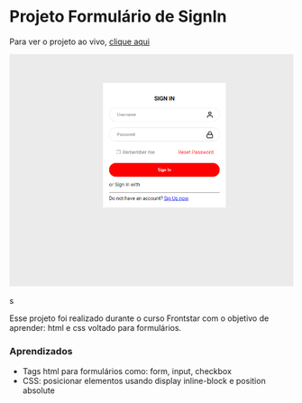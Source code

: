 # Projeto Formulário de SignIn

Para ver o projeto ao vivo, [clique aqui](https://calegarielton.github.io/signinform/)

![Projeto Preview](https://github.com/calegarielton/signinform/blob/master/assets/Screenshot.png?raw=true)

s

Esse projeto foi realizado durante o curso Frontstar com o objetivo de aprender: html e css voltado para formulários.

### Aprendizados
- Tags html para formulários como: form, input, checkbox
- CSS: posicionar elementos usando display inline-block e position absolute

